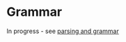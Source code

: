 Grammar
=======


In progress - see [parsing and grammar](../../task/doing/parsing%20and%20grammar.md)
